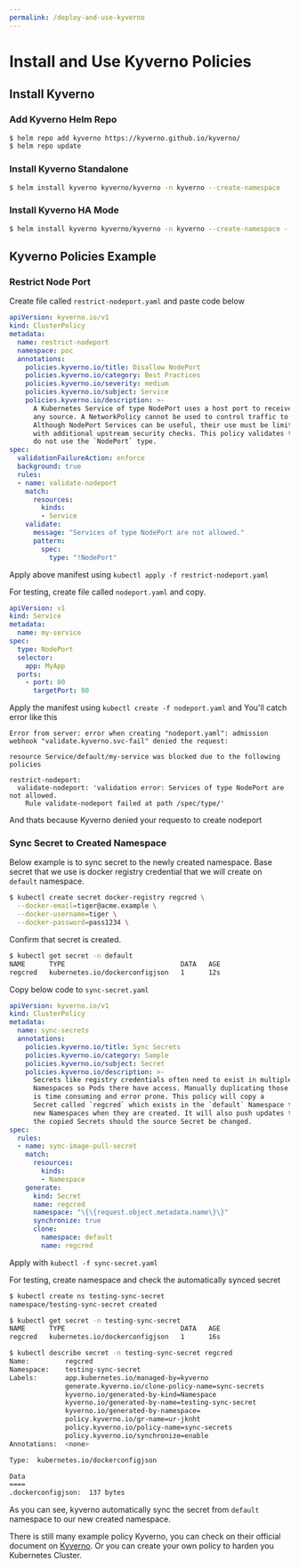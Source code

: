 ```yaml
---
permalink: /deploy-and-use-kyverno
---
```


# **Install and Use Kyverno Policies**

## Install Kyverno
### Add Kyverno Helm Repo
```sh
$ helm repo add kyverno https://kyverno.github.io/kyverno/
$ helm repo update
```
### Install Kyverno Standalone
```sh
$ helm install kyverno kyverno/kyverno -n kyverno --create-namespace
```

### Install Kyverno HA Mode
```sh
$ helm install kyverno kyverno/kyverno -n kyverno --create-namespace --set replicaCount=3
```

## Kyverno Policies Example
### Restrict Node Port
Create file called `restrict-nodeport.yaml` and paste code below
```yaml
apiVersion: kyverno.io/v1
kind: ClusterPolicy
metadata:
  name: restrict-nodeport
  namespace: poc
  annotations:
    policies.kyverno.io/title: Disallow NodePort
    policies.kyverno.io/category: Best Practices
    policies.kyverno.io/severity: medium
    policies.kyverno.io/subject: Service
    policies.kyverno.io/description: >-
      A Kubernetes Service of type NodePort uses a host port to receive traffic from
      any source. A NetworkPolicy cannot be used to control traffic to host ports.
      Although NodePort Services can be useful, their use must be limited to Services
      with additional upstream security checks. This policy validates that any new Services
      do not use the `NodePort` type.
spec:
  validationFailureAction: enforce
  background: true
  rules:
  - name: validate-nodeport
    match:
      resources:
        kinds:
        - Service
    validate:
      message: "Services of type NodePort are not allowed."
      pattern:
        spec:
          type: "!NodePort"
```
Apply above manifest using `kubectl apply -f restrict-nodeport.yaml`

For testing, create file called `nodeport.yaml` and copy.
```yaml
apiVersion: v1
kind: Service
metadata:
  name: my-service
spec:
  type: NodePort
  selector:
    app: MyApp
  ports:
    - port: 80
      targetPort: 80
```
Apply the manifest using `kubectl create -f nodeport.yaml` and 
You'll catch error like this
```
Error from server: error when creating "nodeport.yaml": admission webhook "validate.kyverno.svc-fail" denied the request:

resource Service/default/my-service was blocked due to the following policies

restrict-nodeport:
  validate-nodeport: 'validation error: Services of type NodePort are not allowed.
    Rule validate-nodeport failed at path /spec/type/'
```
And thats because Kyverno denied your requesto to create nodeport

### Sync Secret to Created Namespace
Below example is to sync secret to the newly created namespace. Base secret that we use is docker registry credential that we will create on `default` namespace.
```sh
$ kubectl create secret docker-registry regcred \
  --docker-email=tiger@acme.example \
  --docker-username=tiger \
  --docker-password=pass1234 \
``` 
Confirm that secret is created.
```sh
$ kubectl get secret -n default
NAME      TYPE                             DATA   AGE
regcred   kubernetes.io/dockerconfigjson   1      12s
```
Copy below code to `sync-secret.yaml`
```yaml
apiVersion: kyverno.io/v1
kind: ClusterPolicy
metadata:
  name: sync-secrets
  annotations:
    policies.kyverno.io/title: Sync Secrets
    policies.kyverno.io/category: Sample
    policies.kyverno.io/subject: Secret
    policies.kyverno.io/description: >-
      Secrets like registry credentials often need to exist in multiple
      Namespaces so Pods there have access. Manually duplicating those Secrets
      is time consuming and error prone. This policy will copy a
      Secret called `regcred` which exists in the `default` Namespace to
      new Namespaces when they are created. It will also push updates to
      the copied Secrets should the source Secret be changed.
spec:
  rules:
  - name: sync-image-pull-secret
    match:
      resources:
        kinds:
        - Namespace
    generate:
      kind: Secret
      name: regcred
      namespace: "\{\{request.object.metadata.name\}\}"
      synchronize: true
      clone:
        namespace: default
        name: regcred
```
Apply with `kubectl -f sync-secret.yaml`

For testing, create namespace and check the automatically synced secret
```sh
$ kubectl create ns testing-sync-secret
namespace/testing-sync-secret created

$ kubectl get secret -n testing-sync-secret
NAME      TYPE                             DATA   AGE
regcred   kubernetes.io/dockerconfigjson   1      16s

$ kubectl describe secret -n testing-sync-secret regcred
Name:         regcred
Namespace:    testing-sync-secret
Labels:       app.kubernetes.io/managed-by=kyverno
              generate.kyverno.io/clone-policy-name=sync-secrets
              kyverno.io/generated-by-kind=Namespace
              kyverno.io/generated-by-name=testing-sync-secret
              kyverno.io/generated-by-namespace=
              policy.kyverno.io/gr-name=ur-jknht
              policy.kyverno.io/policy-name=sync-secrets
              policy.kyverno.io/synchronize=enable
Annotations:  <none>

Type:  kubernetes.io/dockerconfigjson

Data
====
.dockerconfigjson:  137 bytes
```
As you can see, kyverno automatically sync the secret from `default` namespace to our new created namespace.

There is still many example policy Kyverno, you can check on their official document on [Kyverno](https://kyverno.io/policies/). Or you can create your own policy to harden you Kubernetes Cluster.